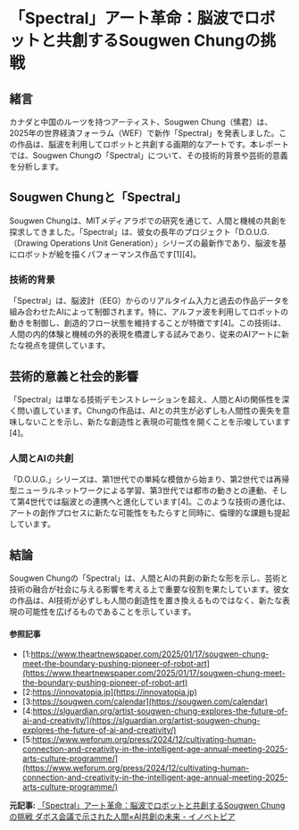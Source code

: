 # 「Spectral」アート革命：脳波でロボットと共創するSougwen Chungの挑戦

## 緒言

カナダと中国のルーツを持つアーティスト、Sougwen Chung（愫君）は、2025年の世界経済フォーラム（WEF）で新作「Spectral」を発表しました。この作品は、脳波を利用してロボットと共創する画期的なアートです。本レポートでは、Sougwen Chungの「Spectral」について、その技術的背景や芸術的意義を分析します。

## Sougwen Chungと「Spectral」

Sougwen Chungは、MITメディアラボでの研究を通じて、人間と機械の共創を探求してきました。「Spectral」は、彼女の長年のプロジェクト「D.O.U.G.（Drawing Operations Unit Generation）」シリーズの最新作であり、脳波を基にロボットが絵を描くパフォーマンス作品です[1][4]。

### 技術的背景

「Spectral」は、脳波計（EEG）からのリアルタイム入力と過去の作品データを組み合わせたAIによって制御されます。特に、アルファ波を利用してロボットの動きを制御し、創造的フロー状態を維持することが特徴です[4]。この技術は、人間の内的体験と機械の外的表現を橋渡しする試みであり、従来のAIアートに新たな視点を提供しています。

## 芸術的意義と社会的影響

「Spectral」は単なる技術デモンストレーションを超え、人間とAIの関係性を深く問い直しています。Chungの作品は、AIとの共生が必ずしも人間性の喪失を意味しないことを示し、新たな創造性と表現の可能性を開くことを示唆しています[4]。

### 人間とAIの共創

「D.O.U.G.」シリーズは、第1世代での単純な模倣から始まり、第2世代では再帰型ニューラルネットワークによる学習、第3世代では都市の動きとの連動、そして第4世代では脳波との連携へと進化しています[4]。このような技術の進化は、アートの創作プロセスに新たな可能性をもたらすと同時に、倫理的な課題も提起しています。

## 結論

Sougwen Chungの「Spectral」は、人間とAIの共創の新たな形を示し、芸術と技術の融合が社会に与える影響を考える上で重要な役割を果たしています。彼女の作品は、AI技術が必ずしも人間の創造性を置き換えるものではなく、新たな表現の可能性を広げるものであることを示しています。

#### 参照記事
- [1:https://www.theartnewspaper.com/2025/01/17/sougwen-chung-meet-the-boundary-pushing-pioneer-of-robot-art](https://www.theartnewspaper.com/2025/01/17/sougwen-chung-meet-the-boundary-pushing-pioneer-of-robot-art)
- [2:https://innovatopia.jp](https://innovatopia.jp)
- [3:https://sougwen.com/calendar](https://sougwen.com/calendar)
- [4:https://slguardian.org/artist-sougwen-chung-explores-the-future-of-ai-and-creativity/](https://slguardian.org/artist-sougwen-chung-explores-the-future-of-ai-and-creativity/)
- [5:https://www.weforum.org/press/2024/12/cultivating-human-connection-and-creativity-in-the-intelligent-age-annual-meeting-2025-arts-culture-programme/](https://www.weforum.org/press/2024/12/cultivating-human-connection-and-creativity-in-the-intelligent-age-annual-meeting-2025-arts-culture-programme/)


**元記事:** [「Spectral」アート革命：脳波でロボットと共創するSougwen Chungの挑戦 ダボス会議で示された人間×AI共創の未来 - イノベトピア](https://innovatopia.jp/tech-social/tech-social-news/48044/)